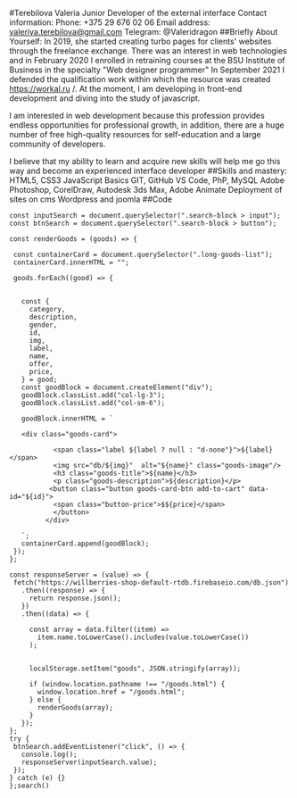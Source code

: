 #Terebilova Valeria
Junior Developer of the external interface
Contact information:
Phone: +375 29 676 02 06
Email address: valeriya.terebilova@gmail.com
Telegram: @Valeridragon
##Briefly About Yourself:
In 2019, she started creating turbo pages for clients' websites through the freelance exchange. There was an interest in web technologies and in February 2020 I enrolled in retraining courses at the BSU Institute of Business in the specialty "Web designer programmer" In September 2021 I defended the qualification work within which the resource was created https://workal.ru /. At the moment, I am developing in front-end development and diving into the study of javascript.

I am interested in web development because this profession provides endless opportunities for professional growth,
in addition, there are a huge number of free high-quality resources for self-education and a large community of developers.

I believe that my ability to learn and acquire new skills will help me go this way and become an experienced interface developer
##Skills and mastery:
HTML5, CSS3
JavaScript Basics
GIT, GitHub
VS Code, PhP, MySQL
Adobe Photoshop, CorelDraw, Autodesk 3ds Max, Adobe Animate
Deployment of sites on cms Wordpress and joomla
##Code

```const search = () => {
const inputSearch = document.querySelector(".search-block > input");
const btnSearch = document.querySelector(".search-block > button");

const renderGoods = (goods) => {

 const containerCard = document.querySelector(".long-goods-list");
 containerCard.innerHTML = "";

 goods.forEach((good) => {


   const {
     category,
     description,
     gender,
     id,
     img,
     label,
     name,
     offer,
     price,
   } = good;
   const goodBlock = document.createElement("div");
   goodBlock.classList.add("col-lg-3");
   goodBlock.classList.add("col-sm-6");

   goodBlock.innerHTML = `

   <div class="goods-card">

           <span class="label ${label ? null : "d-none"}">${label}</span>
           <img src="db/${img}"  alt="${name}" class="goods-image"/>
           <h3 class="goods-title">${name}</h3>
           <p class="goods-description">${description}</p>
          <button class="button goods-card-btn add-to-cart" data-id="${id}">
           <span class="button-price">$${price}</span>
           </button>
         </div>

   `;
   containerCard.append(goodBlock);
 });
};

const responseServer = (value) => {
 fetch("https://willberries-shop-default-rtdb.firebaseio.com/db.json")
   .then((response) => {
     return response.json();
   })
   .then((data) => {

     const array = data.filter((item) =>
       item.name.toLowerCase().includes(value.toLowerCase())
     );


     localStorage.setItem("goods", JSON.stringify(array));

     if (window.location.pathname !== "/goods.html") {
       window.location.href = "/goods.html";
     } else {
       renderGoods(array);
     }
   });
};
try {
 btnSearch.addEventListener("click", () => {
   console.log();
   responseServer(inputSearch.value);
 });
} catch (e) {}
};search()
```

